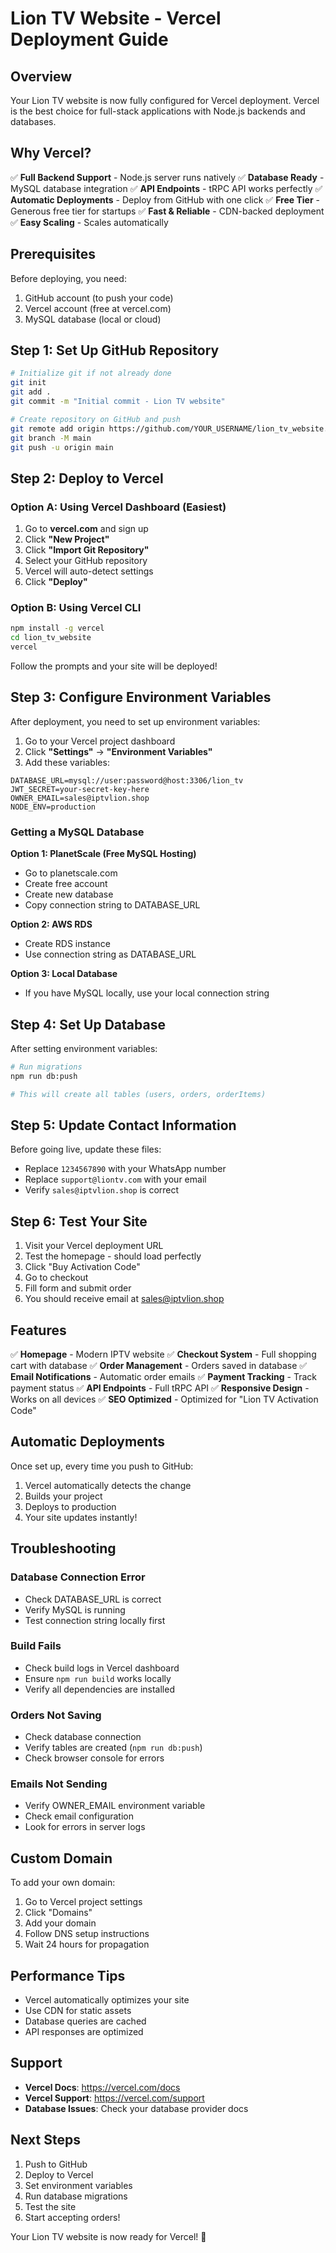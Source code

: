 # Lion TV Website - Vercel Deployment Guide

## Overview
Your Lion TV website is now fully configured for Vercel deployment. Vercel is the best choice for full-stack applications with Node.js backends and databases.

## Why Vercel?

✅ **Full Backend Support** - Node.js server runs natively
✅ **Database Ready** - MySQL database integration
✅ **API Endpoints** - tRPC API works perfectly
✅ **Automatic Deployments** - Deploy from GitHub with one click
✅ **Free Tier** - Generous free tier for startups
✅ **Fast & Reliable** - CDN-backed deployment
✅ **Easy Scaling** - Scales automatically

## Prerequisites

Before deploying, you need:
1. GitHub account (to push your code)
2. Vercel account (free at vercel.com)
3. MySQL database (local or cloud)

## Step 1: Set Up GitHub Repository

```bash
# Initialize git if not already done
git init
git add .
git commit -m "Initial commit - Lion TV website"

# Create repository on GitHub and push
git remote add origin https://github.com/YOUR_USERNAME/lion_tv_website.git
git branch -M main
git push -u origin main
```

## Step 2: Deploy to Vercel

### **Option A: Using Vercel Dashboard (Easiest)**

1. Go to **vercel.com** and sign up
2. Click **"New Project"**
3. Click **"Import Git Repository"**
4. Select your GitHub repository
5. Vercel will auto-detect settings
6. Click **"Deploy"**

### **Option B: Using Vercel CLI**

```bash
npm install -g vercel
cd lion_tv_website
vercel
```

Follow the prompts and your site will be deployed!

## Step 3: Configure Environment Variables

After deployment, you need to set up environment variables:

1. Go to your Vercel project dashboard
2. Click **"Settings"** → **"Environment Variables"**
3. Add these variables:

```
DATABASE_URL=mysql://user:password@host:3306/lion_tv
JWT_SECRET=your-secret-key-here
OWNER_EMAIL=sales@iptvlion.shop
NODE_ENV=production
```

### Getting a MySQL Database

**Option 1: PlanetScale (Free MySQL Hosting)**
- Go to planetscale.com
- Create free account
- Create new database
- Copy connection string to DATABASE_URL

**Option 2: AWS RDS**
- Create RDS instance
- Use connection string as DATABASE_URL

**Option 3: Local Database**
- If you have MySQL locally, use your local connection string

## Step 4: Set Up Database

After setting environment variables:

```bash
# Run migrations
npm run db:push

# This will create all tables (users, orders, orderItems)
```

## Step 5: Update Contact Information

Before going live, update these files:
- Replace `1234567890` with your WhatsApp number
- Replace `support@liontv.com` with your email
- Verify `sales@iptvlion.shop` is correct

## Step 6: Test Your Site

1. Visit your Vercel deployment URL
2. Test the homepage - should load perfectly
3. Click "Buy Activation Code"
4. Go to checkout
5. Fill form and submit order
6. You should receive email at sales@iptvlion.shop

## Features

✅ **Homepage** - Modern IPTV website
✅ **Checkout System** - Full shopping cart with database
✅ **Order Management** - Orders saved in database
✅ **Email Notifications** - Automatic order emails
✅ **Payment Tracking** - Track payment status
✅ **API Endpoints** - Full tRPC API
✅ **Responsive Design** - Works on all devices
✅ **SEO Optimized** - Optimized for "Lion TV Activation Code"

## Automatic Deployments

Once set up, every time you push to GitHub:
1. Vercel automatically detects the change
2. Builds your project
3. Deploys to production
4. Your site updates instantly!

## Troubleshooting

### Database Connection Error
- Check DATABASE_URL is correct
- Verify MySQL is running
- Test connection string locally first

### Build Fails
- Check build logs in Vercel dashboard
- Ensure `npm run build` works locally
- Verify all dependencies are installed

### Orders Not Saving
- Check database connection
- Verify tables are created (`npm run db:push`)
- Check browser console for errors

### Emails Not Sending
- Verify OWNER_EMAIL environment variable
- Check email configuration
- Look for errors in server logs

## Custom Domain

To add your own domain:
1. Go to Vercel project settings
2. Click "Domains"
3. Add your domain
4. Follow DNS setup instructions
5. Wait 24 hours for propagation

## Performance Tips

- Vercel automatically optimizes your site
- Use CDN for static assets
- Database queries are cached
- API responses are optimized

## Support

- **Vercel Docs**: https://vercel.com/docs
- **Vercel Support**: https://vercel.com/support
- **Database Issues**: Check your database provider docs

## Next Steps

1. Push to GitHub
2. Deploy to Vercel
3. Set environment variables
4. Run database migrations
5. Test the site
6. Start accepting orders!

Your Lion TV website is now ready for Vercel! 🚀
